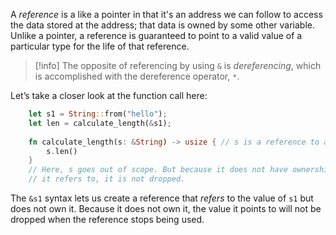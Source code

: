 A *reference* is a like a pointer in that it's an address we can follow to access the data stored at the address; that data is owned by some other variable. Unlike a pointer, a reference is guaranteed to point to a valid value of a particular type for the life of that reference.

> [!info]
> The opposite of referencing by using `&` is *dereferencing*, which is accomplished with the dereference operator, `*`.

Let’s take a closer look at the function call here:
```Rust
    let s1 = String::from("hello");
    let len = calculate_length(&s1);
    
    fn calculate_length(s: &String) -> usize { // s is a reference to a String
	    s.len()
    }
    // Here, s goes out of scope. But because it does not have ownership of what
    // it refers to, it is not dropped.
```
The `&s1` syntax lets us create a reference that *refers* to the value of `s1` but does not own it. Because it does not own it, the value it points to will not be dropped when the reference stops being used.